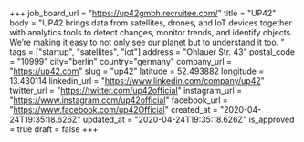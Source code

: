 +++
job_board_url = "https://up42gmbh.recruitee.com/"
title = "UP42"
body = "UP42 brings data from satellites, drones, and IoT devices together with analytics tools to detect changes, monitor trends, and identify objects. We’re making it easy to not only see our planet but to understand it too. "
tags = ["startup", "satellites", "iot"]
address = "Ohlauer Str. 43"
postal_code = "10999"
city="berlin"
country="germany"
company_url = "https://up42.com"
slug = "up42"
latitude = 52.493882
longitude = 13.430114
linkedin_url = "https://www.linkedin.com/company/up42"
twitter_url = "https://twitter.com/up42official"
instagram_url = "https://www.instagram.com/up42official"
facebook_url = "https://www.facebook.com/up42Official"
created_at = "2020-04-24T19:35:18.626Z"
updated_at = "2020-04-24T19:35:18.626Z"
is_approved = true
draft = false
+++
